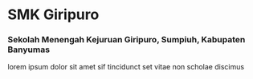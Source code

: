 # SMK Giripuro

### Sekolah Menengah Kejuruan Giripuro, Sumpiuh, Kabupaten Banyumas

lorem ipsum dolor sit amet sif tincidunct set vitae non scholae discimus
